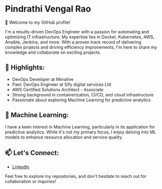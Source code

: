 # Pindrathi Vengal Rao

👋 Welcome to my GitHub profile! 

I'm a results-driven DevOps Engineer with a passion for automating and optimizing IT infrastructure. My expertise lies in Docker, Kubernetes, AWS, Ansible, Jenkins, and more. With a proven track record of delivering complex projects and driving efficiency improvements, I'm here to share my knowledge and collaborate on exciting projects.

## 🚀 Highlights:

- DevOps Developer at Merative
- Past: DevOps Engineer at Sify digital services Ltd
- AWS Certified Solutions Architect - Associate
- Strong background in containerization, CI/CD, and cloud infrastructure
- Passionate about exploring Machine Learning for predictive analytics

## 🤖 Machine Learning:

I have a keen interest in Machine Learning, particularly in its application for predictive analytics. While it's not my primary focus, I enjoy delving into ML models to enhance resource allocation and service quality.

## 📫 Let's Connect:

- [LinkedIn](https://www.linkedin.com/in/pindrathi-vengal-rao-660491145/)

Feel free to explore my repositories, and don't hesitate to reach out for collaboration or inquiries!
